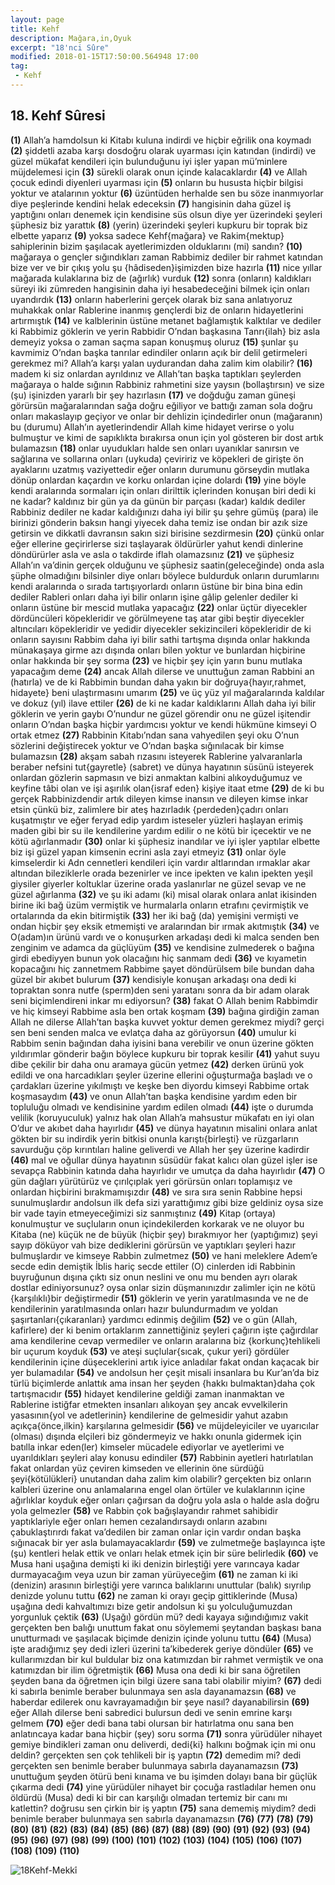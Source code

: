 ```yaml
---
layout: page
title: Kehf
description: Mağara,in,Oyuk
excerpt: "18'nci Sûre"
modified: 2018-01-15T17:50:00.564948 17:00
tag: 
 - Kehf
---
```


## 18. Kehf Sûresi

**(1)** Allah’a hamdolsun ki Kitabı kuluna indirdi ve hiçbir eğrilik ona koymadı
**(2)** şiddetli azaba karşı dosdoğru olarak uyarması için katından (indirdi) ve güzel mükafat kendileri için bulunduğunu iyi işler yapan mü’minlere müjdelemesi için 
**(3)** sürekli olarak onun içinde kalacaklardır
**(4)** ve Allah çocuk edindi diyenleri uyarması için
**(5)** onların bu hususta hiçbir bilgisi yoktur ve atalarının yoktur
**(6)** üzüntüden herhalde sen bu söze inanmıyorlar diye peşlerinde kendini helak edeceksin
**(7)** hangisinin daha güzel iş yaptığını onları denemek için kendisine süs olsun diye yer üzerindeki şeyleri şüphesiz biz yarattık
**(8)** (yerin) üzerindeki şeyleri kupkuru bir toprak biz elbette yaparız
**(9)** yoksa sadece Kehf{mağara} ve Rakim{mektup} sahiplerinin bizim şaşılacak ayetlerimizden olduklarını (mi) sandın?
**(10)** mağaraya o gençler sığındıkları zaman Rabbimiz dediler bir rahmet katından bize ver ve bir çıkış yolu şu {hâdiseden}işimizden bize hazırla
**(11)** nice yıllar mağarada kulaklarına biz de (ağırlık) vurduk
**(12)** sonra (onların) kaldıkları süreyi iki zümreden hangisinin daha iyi hesabedeceğini bilmek için onları uyandırdık
**(13)** onların haberlerini gerçek olarak biz sana anlatıyoruz muhakkak onlar Rablerine inanmış gençlerdi biz de onların hidayetlerini artırmıştık
**(14)** ve kalblerinin üstüne metanet bağlamıştık kalktılar ve dediler ki Rabbimiz göklerin ve yerin Rabbidir O’ndan başkasına Tanrı{ilah} biz asla demeyiz yoksa o zaman saçma sapan konuşmuş oluruz
**(15)** şunlar şu kavmimiz O’ndan başka tanrılar edindiler onların açık bir delil getirmeleri gerekmez mi? Allah’a karşı yalan uydurandan daha zalim kim olabilir?
**(16)** madem ki siz onlardan ayrıldınız ve Allah’tan başka taptıkları şeylerden mağaraya o halde sığının Rabbiniz rahmetini size yaysın (bollaştırsın) ve size (şu) işinizden yararlı bir şey hazırlasın 
**(17)** ve doğduğu zaman güneşi görürsün mağaralarından sağa doğru eğiliyor ve battığı zaman sola doğru onları makaslayıp geçiyor ve onlar bir dehlizin içindedirler onun (mağaranın) bu (durumu) Allah’ın ayetlerindendir Allah kime hidayet verirse o yolu bulmuştur ve kimi de sapıklıkta bırakırsa onun için yol gösteren bir dost artık bulamazsın
**(18)** onlar uyudukları halde sen onları uyanıklar sanırsın ve sağlarına ve sollarına onları (uykuda) çeviririz ve köpekleri de girişte ön ayaklarını uzatmış vaziyettedir eğer onların durumunu görseydin mutlaka dönüp onlardan kaçardın ve korku onlardan içine dolardı
**(19)** yine böyle kendi aralarında sormaları için onları dirilttik içlerinden konuşan biri dedi ki ne kadar? kaldınız bir gün ya da günün bir parçası (kadar) kaldık dediler Rabbiniz dediler ne kadar kaldığınızı daha iyi bilir şu şehre gümüş (para) ile birinizi gönderin baksın hangi yiyecek daha temiz ise ondan bir azık size getirsin ve dikkatli davransın sakın sizi birisine sezdirmesin
**(20)** çünkü onlar eğer ellerine geçirirlerse sizi taşlayarak öldürürler yahut kendi dinlerine döndürürler asla ve asla o takdirde iflah olamazsınız 
**(21)** ve şüphesiz Allah’ın va’dinin gerçek olduğunu ve şüphesiz saatin(geleceğinde) onda asla şüphe olmadığını bilsinler diye onları böylece buldurduk onların durumlarını kendi aralarında o sırada tartışıyorlardı onların üstüne bir bina bina edin dediler Rableri onları daha iyi bilir onların işine gâlip gelenler dediler ki onların üstüne bir mescid mutlaka yapacağız
**(22)** onlar üçtür diyecekler dördüncüleri köpekleridir ve görülmeyene taş atar gibi beştir diyecekler altıncıları köpekleridir ve yedidir diyecekler sekizincileri köpekleridir de ki onların sayısını Rabbim daha iyi bilir sathi tartışma dışında onlar hakkında münakaşaya girme azı dışında onları bilen yoktur ve bunlardan hiçbirine onlar hakkında bir şey sorma
**(23)** ve hiçbir şey için yarın bunu mutlaka yapacağım deme 
**(24)** ancak Allah dilerse ve unuttuğun zaman Rabbini an (hatırla) ve de ki Rabbimin bundan daha yakın bir doğruya{hayır,rahmet, hidayete} beni ulaştırmasını umarım
**(25)** ve üç yüz yıl mağaralarında kaldılar ve dokuz (yıl) ilave ettiler
**(26)** de ki ne kadar kaldıklarını Allah daha iyi bilir göklerin ve yerin gaybı O’nundur ne güzel görendir onu ne güzel işitendir onların O’ndan başka hiçbir yardımcısı yoktur ve kendi hükmüne kimseyi O ortak etmez
**(27)** Rabbinin Kitabı’ndan sana vahyedilen şeyi oku O’nun sözlerini değiştirecek yoktur ve O’ndan başka sığınılacak bir kimse bulamazsın
**(28)** akşam sabah rızasını isteyerek Rablerine yalvaranlarla beraber nefsini tut{gayretle} (sabret) ve dünya hayatının süsünü isteyerek onlardan gözlerin sapmasın ve bizi anmaktan kalbini alıkoyduğumuz ve keyfine tâbi olan ve işi aşırılık olan{israf eden} kişiye itaat etme 
**(29)** de ki bu gerçek Rabbinizdendir artık dileyen kimse inansın ve dileyen kimse inkar etsin çünkü biz, zalimlere bir ateş hazırladık {perdeden}çadırı onları kuşatmıştır ve eğer feryad edip yardım isteseler yüzleri haşlayan erimiş maden gibi bir su ile kendilerine yardım edilir o ne kötü bir içecektir ve ne kötü ağırlanmadır
**(30)** onlar ki şüphesiz inandılar ve iyi işler yaptılar elbette biz işi güzel yapan kimsenin ecrini asla zayi etmeyiz 
**(31)** onlar öyle kimselerdir ki Adn cennetleri kendileri için vardır altlarından ırmaklar akar altından bileziklerle orada bezenirler ve ince ipekten ve kalın ipekten yeşil giysiler giyerler koltuklar üzerine orada yaslanırlar ne güzel sevap ve ne güzel ağırlanma
**(32)** ve şu iki adamı (ki) misal olarak onlara anlat ikisinden birine iki bağ üzüm vermiştik ve hurmalarla onların etrafını çevirmiştik ve ortalarında da ekin bitirmiştik
**(33)** her iki bağ (da) yemişini vermişti ve ondan hiçbir şey eksik etmemişti ve aralarından bir ırmak akıtmıştık
**(34)** ve O(adam)ın ürünü vardı ve o konuşurken arkadaşı dedi ki malca senden ben zenginim ve adamca da güçlüyüm
**(35)** ve kendisine zulmederek o bağına girdi ebediyyen bunun yok olacağını hiç sanmam dedi
**(36)** ve kıyametin kopacağını hiç zannetmem Rabbime şayet döndürülsem bile bundan daha güzel bir akıbet bulurum
**(37)** kendisiyle konuşan arkadaşı ona dedi ki topraktan sonra nutfe (sperm)den seni yaratanı sonra da bir adam olarak seni biçimlendireni inkar mı ediyorsun? 
**(38)** fakat O Allah benim Rabbimdir ve hiç kimseyi Rabbime asla ben ortak koşmam
**(39)** bağına girdiğin zaman Allah ne dilerse Allah’tan başka kuvvet yoktur demen gerekmez miydi? gerçi sen beni senden malca ve evlatça daha az görüyorsun
**(40)** umulur ki Rabbim senin bağından daha iyisini bana verebilir ve onun üzerine gökten yıldırımlar gönderir bağın böylece kupkuru bir toprak kesilir
**(41)** yahut suyu dibe çekilir bir daha onu aramaya gücün yetmez
**(42)** derken ürünü yok edildi ve ona harcadıkları şeyler üzerine ellerini oğuşturmağa başladı ve o çardakları üzerine yıkılmıştı ve keşke ben diyordu kimseyi Rabbime ortak koşmasaydım
**(43)** ve onun Allah’tan başka kendisine yardım eden bir topluluğu olmadı ve kendisinine yardım edilen olmadı
**(44)** işte o durumda velilik (koruyuculuk) yalnız hak olan Allah’a mahsustur mükafatı en iyi olan O’dur ve akıbet daha hayırlıdır
**(45)** ve dünya hayatının misalini onlara anlat gökten bir su indirdik yerin bitkisi onunla karıştı{birleşti} ve rüzgarların savurduğu çöp kırıntıları haline geliverdi ve Allah her şey üzerine kadirdir
**(46)** mal ve oğullar dünya hayatının süsüdür fakat kalıcı olan güzel işler ise sevapça Rabbinin katında daha hayırlıdır ve umutça da daha hayırlıdır
**(47)** O gün dağları yürütürüz ve çırılçıplak yeri görürsün onları toplamışız ve onlardan hiçbirini bırakmamışızdır
**(48)** ve sıra sıra senin Rabbine hepsi sunulmuşlardır andolsun ilk defa sizi yarattığımız gibi bize geldiniz oysa size bir vade tayin etmeyeceğimizi siz sanmıştınız
**(49)** Kitap (ortaya) konulmuştur ve suçluların onun içindekilerden korkarak ve ne oluyor bu Kitaba (ne) küçük ne de büyük (hiçbir şey) bırakmıyor her (yaptığımız) şeyi sayıp döküyor vah bize dediklerini görürsün ve yaptıkları şeyleri hazır bulmuşlardır ve kimseye Rabbin zulmetmez
**(50)** ve hani meleklere Adem’e secde edin demiştik İblis hariç secde ettiler (O) cinlerden idi Rabbinin buyruğunun dışına çıktı siz onun neslini ve onu mu benden ayrı olarak dostlar ediniyorsunuz? oysa onlar sizin düşmanınızdır zalimler için ne kötü {karşılıklı}bir değiştirmedir
**(51)** göklerin ve yerin yaratılmasında ve ne de kendilerinin yaratılmasında onları hazır bulundurmadım ve yoldan şaşırtanları{çıkaranları} yardımcı edinmiş değilim
**(52)** ve o gün (Allah, kafirlere) der ki benim ortaklarım zannettiğiniz şeyleri çağırın işte çağırdılar ama kendilerine cevap vermediler ve onların aralarına biz {korkunç}tehlikeli bir uçurum koyduk
**(53)** ve ateşi suçlular{sıcak, çukur yeri} gördüler kendilerinin içine düşeceklerini artık iyice anladılar fakat ondan kaçacak bir yer bulamadılar
**(54)** ve andolsun her çeşit misali insanlara bu Kur’an’da biz türlü biçimlerde anlattık ama insan her şeyden {hakkı bulmaktan}daha çok tartışmacıdır
**(55)** hidayet kendilerine geldiği zaman inanmaktan ve Rablerine istiğfar etmekten insanları alıkoyan şey ancak evvelkilerin yasasının{yol ve adetlerinin} kendilerine de gelmesidir yahut azabın açıkça{önce,ilkin} karşılarına gelmesidir 
**(56)** ve müjdeleyiciler ve uyarıcılar (olması) dışında elçileri biz göndermeyiz ve hakkı onunla gidermek için batılla inkar eden(ler) kimseler mücadele ediyorlar ve ayetlerimi ve uyarıldıkları şeyleri alay konusu edindiler
**(57)** Rabbinin ayetleri hatırlatılan fakat onlardan yüz çeviren kimseden ve ellerinin öne sürdüğü şeyi{kötülükleri} unutandan daha zalim kim olabilir? gerçekten biz onların kalbleri üzerine onu anlamalarına engel olan örtüler ve kulaklarının içine ağırlıklar koyduk eğer onları çağırsan da doğru yola asla o halde asla doğru yola gelmezler
**(58)** ve Rabbin çok bağışlayandır rahmet sahibidir yaptıklariyle eğer onları hemen cezalandırsaydı onların azabını çabuklaştırırdı fakat va’dedilen bir zaman onlar için vardır ondan başka sığınacak bir yer asla bulamayacaklardır
**(59)** ve zulmetmeğe başlayınca işte (şu) kentleri helak ettik ve onları helak etmek için bir süre belirledik
**(60)** ve Musa hani uşağına demişti ki iki denizin birleştiği yere varıncaya kadar durmayacağım veya uzun bir zaman yürüyeceğim
**(61)** ne zaman ki iki (denizin) arasının birleştiği yere varınca balıklarını unuttular (balık) sıyrılıp denizde yolunu tuttu
**(62)** ne zaman ki orayı geçip gittiklerinde (Musa) uşağına dedi kahvaltımızı bize getir andolsun ki şu yolculuğumuzdan yorgunluk çektik
**(63)** (Uşağı) gördün mü? dedi kayaya sığındığımız vakit gerçekten ben balığı unuttum fakat onu söylememi şeytandan başkası bana unutturmadı ve şaşılacak biçimde denizin içinde yolunu tuttu
**(64)** (Musa) işte aradığımız şey dedi izleri üzerini ta’kibederek geriye döndüler
**(65)** ve kullarımızdan bir kul buldular biz ona katımızdan bir rahmet vermiştik ve ona katımızdan bir ilim öğretmiştik
**(66)** Musa ona dedi ki bir sana öğretilen şeyden bana da öğretmen için bilgi üzere sana tabi olabilir miyim? 
**(67)** dedi ki sabırla benimle beraber bulunmaya sen asla dayanamazsın
**(68)** ve haberdar edilerek onu kavrayamadığın bir şeye nasıl? dayanabilirsin 
**(69)** eğer Allah dilerse beni sabredici bulursun dedi ve senin emrine karşı gelmem
**(70)** eğer dedi bana tabi olursan bir hatırlatma onu sana ben anlatıncaya kadar bana hiçbir (şey) soru sorma
**(71)** sonra yürüdüler nihayet gemiye bindikleri zaman onu deliverdi, dedi{ki} halkını boğmak için mi onu deldin? gerçekten sen çok tehlikeli bir iş yaptın
**(72)** demedim mi? dedi gerçekten sen benimle beraber bulunmaya sabırla dayanamazsın
**(73)** unuttuğum şeyden ötürü beni kınama ve bu işimden dolayı bana bir güçlük çıkarma dedi
**(74)** yine yürüdüler nihayet bir çocuğa rastladılar hemen onu öldürdü (Musa) dedi ki bir can karşılığı olmadan tertemiz bir canı mı katlettin? doğrusu sen çirkin bir iş yaptın
**(75)** sana dememiş miydim? dedi benimle beraber bulunmaya sen sabırla dayanamazsın
**(76)** 
**(77)** 
**(78)** 
**(79)** 
**(80)** 
**(81)** 
**(82)** 
**(83)** 
**(84)** 
**(85)** 
**(86)** 
**(87)** 
**(88)** 
**(89)** 
**(90)** 
**(91)**
**(92)** 
**(93)** 
**(94)** 
**(95)** 
**(96)** 
**(97)** 
**(98)** 
**(99)** 
**(100)** 
**(101)** 
**(102)** 
**(103)** 
**(104)** 
**(105)** 
**(106)** 
**(107)** 
**(108)** 
**(109)** 
**(110)** 

![18Kehf-Mekkî]({{site.url}}/images/ayrac-muhur.png)
